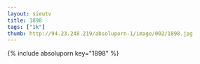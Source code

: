 ```yaml
--- 
layout: sieutv
title: 1898
tags: ["1k"]
thumb: http://94.23.248.219/absoluporn-1/image/002/1898.jpg
---
```

{% include absoluporn key="1898" %} 
